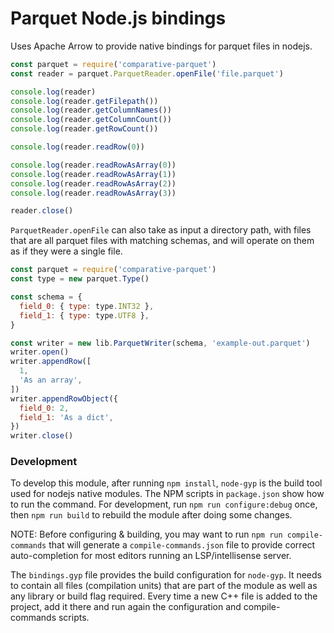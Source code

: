 
# Parquet Node.js bindings

Uses Apache Arrow to provide native bindings for parquet files in nodejs.

```javascript
const parquet = require('comparative-parquet')
const reader = parquet.ParquetReader.openFile('file.parquet')

console.log(reader)
console.log(reader.getFilepath())
console.log(reader.getColumnNames())
console.log(reader.getColumnCount())
console.log(reader.getRowCount())

console.log(reader.readRow(0))

console.log(reader.readRowAsArray(0))
console.log(reader.readRowAsArray(1))
console.log(reader.readRowAsArray(2))
console.log(reader.readRowAsArray(3))

reader.close()
```

`ParquetReader.openFile` can also take as input a directory path, with files that
are all parquet files with matching schemas, and will operate on them as if they
were a single file.

```javascript
const parquet = require('comparative-parquet')
const type = new parquet.Type()

const schema = {
  field_0: { type: type.INT32 },
  field_1: { type: type.UTF8 },
}

const writer = new lib.ParquetWriter(schema, 'example-out.parquet')
writer.open()
writer.appendRow([
  1,
  'As an array',
])
writer.appendRowObject({
  field_0: 2,
  field_1: 'As a dict',
})
writer.close()
```

### Development

To develop this module, after running `npm install`, `node-gyp` is the build
tool used for nodejs native modules. The NPM scripts in `package.json` show
how to run the command. For development, run `npm run configure:debug` once,
then `npm run build` to rebuild the module after doing some changes.

NOTE: Before configuring & building, you may want to run `npm run compile-commands`
that will generate a `compile-commands.json` file to provide correct auto-completion
for most editors running an LSP/intellisense server.

The `bindings.gyp` file provides the build configuration for `node-gyp`. It needs
to contain all files (compilation units) that are part of the module as well as
any library or build flag required. Every time a new C++ file is added to the project,
add it there and run again the configuration and compile-commands scripts.
